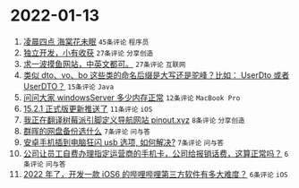 # 2022-01-13

1. [凌晨四点 海棠花未眠](https://www.v2ex.com/t/827935) `45条评论` `程序员`
1. [独立开发，小有收获](https://www.v2ex.com/t/827946) `27条评论` `分享创造`
1. [求一波摸鱼网站，中英文都可。](https://www.v2ex.com/t/827938) `27条评论` `互联网`
1. [类似 dto、vo、bo 这些类的命名后缀是大写还是驼峰？比如： UserDto 或者 UserDTO？](https://www.v2ex.com/t/827939) `15条评论` `Java`
1. [问问大家 windowsServer 多少内存正常](https://www.v2ex.com/t/827941) `12条评论` `MacBook Pro`
1. [15.2.1 正式版更新推送了](https://www.v2ex.com/t/827955) `11条评论` `iOS`
1. [我正在翻译树莓派引脚定义导航网站 pinout.xyz](https://www.v2ex.com/t/827936) `8条评论` `分享创造`
1. [群晖的网盘备份选什么](https://www.v2ex.com/t/827964) `7条评论` `问与答`
1. [安卓手机插到电脑狂闪 usb 选项, 如何解决?](https://www.v2ex.com/t/827945) `7条评论` `问与答`
1. [公司让员工自费办理指定运营商的手机卡，公司给报销话费，这算正常吗？](https://www.v2ex.com/t/827967) `6条评论` `问与答`
1. [2022 年了，开发一款 iOS6 的哔哩哔哩第三方软件有多大难度？](https://www.v2ex.com/t/827966) `6条评论` `iOS`
